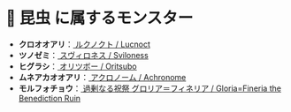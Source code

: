 # 🧬 昆虫 に属するモンスター

- **クロオオアリ**：[ ルクノクト / Lucnoct ](../monster/Lucnoct.md)
- **ツノゼミ**：[ スヴィロネス / Sviloness ](../monster/Sviloness.md)
- **ヒグラシ**：[ オリツボー / Oritsubo ](../monster/Oritsubo.md)
- **ムネアカオオアリ**：[ アクロノーム / Achronome ](../monster/Achronome.md)
- **モルフォチョウ**：[ 過剰なる祝祭 グロリア＝フィネリア / Gloria=Fineria the Benediction Ruin ](../monster/Gloria=Fineria.md)
